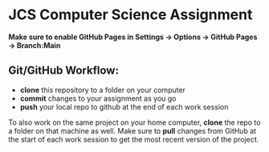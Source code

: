 # JCS Computer Science Assignment

**Make sure to enable GitHub Pages in Settings -> Options -> GitHub Pages -> Branch:Main**

## Git/GitHub Workflow:
* **clone** this repository to a folder on your computer
* **commit** changes to your assignment as you go
* **push** your local repo to github at the end of each work session

To also work on the same project on your home computer, **clone** the repo to a folder on that machine as well. 
Make sure to **pull** changes from GitHub at the start of each work session to get the most recent version of the project.